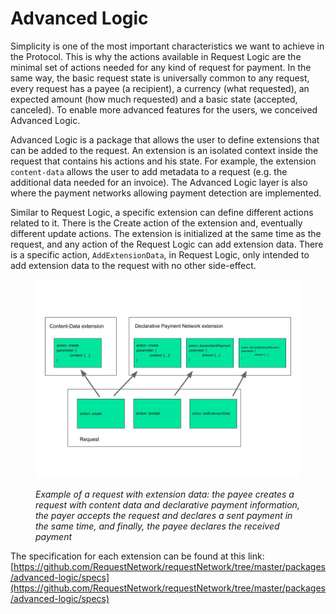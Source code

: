 # Advanced Logic

Simplicity is one of the most important characteristics we want to achieve in the Protocol. This is why the actions available in Request Logic are the minimal set of actions needed for any kind of request for payment. In the same way, the basic request state is universally common to any request, every request has a payee (a recipient), a currency (what requested), an expected amount (how much requested) and a basic state (accepted, canceled). To enable more advanced features for the users, we conceived Advanced Logic.

Advanced Logic is a package that allows the user to define extensions that can be added to the request. An extension is an isolated context inside the request that contains his actions and his state. For example, the extension `content-data` allows the user to add metadata to a request (e.g. the additional data needed for an invoice). The Advanced Logic layer is also where the payment networks allowing payment detection are implemented.

Similar to Request Logic, a specific extension can define different actions related to it. There is the Create action of the extension and, eventually different update actions. The extension is initialized at the same time as the request, and any action of the Request Logic can add extension data. There is a specific action, `AddExtensionData`, in Request Logic, only intended to add extension data to the request with no other side-effect.

<figure><img src="../../.gitbook/assets/2-AdvancedRequestPresentation (1).jpg" alt=""><figcaption><p><em>Example of a request with extension data: the payee creates a request with content data and declarative payment information, the payer accepts the request and declares a sent payment in the same time, and finally, the payee declares the received payment</em></p></figcaption></figure>

The specification for each extension can be found at this link: [https://github.com/RequestNetwork/requestNetwork/tree/master/packages/advanced-logic/specs](https://github.com/RequestNetwork/requestNetwork/tree/master/packages/advanced-logic/specs)
